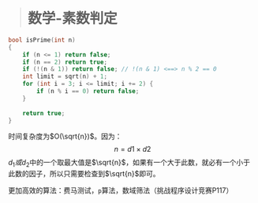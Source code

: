 > # 数学-素数判定

```c++
bool isPrime(int n)
{
    if (n <= 1) return false;
    if (n == 2) return true;
    if (!(n & 1)) return false; // !(n & 1) <==> n % 2 == 0
    int limit = sqrt(n) + 1;
    for (int i = 3; i <= limit; i += 2) {
        if (n % i == 0) return false;
    }
    
    return true;
}
```

时间复杂度为$O(\sqrt{n})$。因为：
$$
n = d1 \times d2 
$$
$d_1或d_2$中的一个取最大值是$\sqrt{n}$，如果有一个大于此数，就必有一个小于此数的因子，所以只需要检查到$\sqrt{n}$即可。

更加高效的算法：费马测试，`p`算法，数域筛法（挑战程序设计竞赛P117）

